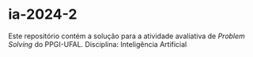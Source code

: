# ia-2024-2
Este repositório contém a solução para a atividade avaliativa de *Problem Solving* do PPGI-UFAL. Disciplina: Inteligência Artificial
